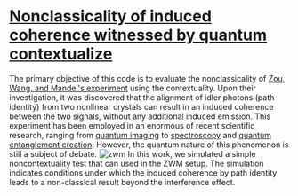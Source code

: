# [Nonclassicality of induced coherence witnessed by quantum contextualize](https://journals.aps.org/pra/abstract/10.1103/PhysRevA.109.022216) 
The primary objective of this code is to evaluate the nonclassicality of [Zou, Wang, and Mandel's experiment](https://journals.aps.org/pra/abstract/10.1103/PhysRevA.44.4614) using the contextuality.  Upon their investigation, it was discovered that the alignment of idler photons (path identity) from two nonlinear crystals can result in an induced coherence between the two signals, without any additional induced emission. This experiment has been employed in an enormous of recent scientific research, ranging from [quantum imaging](https://www.nature.com/articles/nature13586) to [spectroscopy](https://www.nature.com/articles/nphoton.2015.252) and [quantum entanglement creation](https://journals.aps.org/prl/abstract/10.1103/PhysRevLett.118.080401). However, the quantum nature of this phenomenon is still a subject of debate.
![zwm](https://github.com/mahmoudifar/ICWIE/assets/50074433/eae79887-b00a-4c23-b197-2923d022dc4c)
In this work, we simulated a simple noncontextuality test that can used in the ZWM setup. The simulation indicates conditions under which the induced coherence by path identity leads to a non-classical result beyond the interference effect.
